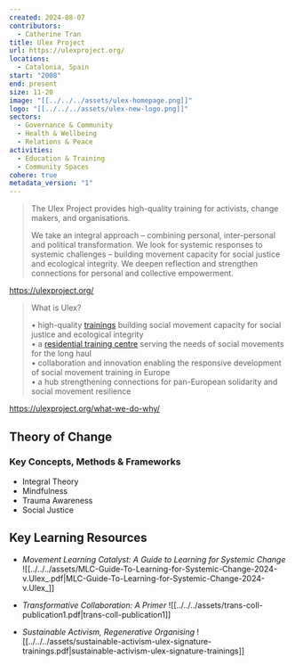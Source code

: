 ```yaml
---
created: 2024-08-07
contributors:
  - Catherine Tran
title: Ulex Project
url: https://ulexproject.org/
locations:
  - Catalonia, Spain
start: "2008"
end: present
size: 11-20
image: "[[../../../assets/ulex-homepage.png]]"
logo: "[[../../../assets/ulex-new-logo.png]]"
sectors:
  - Governance & Community
  - Health & Wellbeing
  - Relations & Peace
activities:
  - Education & Training
  - Community Spaces
cohere: true
metadata_version: "1"
---
```

>The Ulex Project provides high-quality training for activists, change makers, and organisations.
>
>We take an integral approach – combining personal, inter-personal and political transformation. We look for systemic responses to systemic challenges – building movement capacity for social justice and ecological integrity. We deepen reflection and strengthen connections for personal and collective empowerment.

https://ulexproject.org/

>What is Ulex?
>
>• high-quality [trainings](http://ulexproject.org/courses_events/) building social movement capacity for social justice and ecological integrity  
>• a [residential training centre](http://ulexproject.org/immersive-learning/) serving the needs of social movements for the long haul  
>• collaboration and innovation enabling the responsive development of social movement training in Europe  
>• a hub strengthening connections for pan-European solidarity and social movement resilience

https://ulexproject.org/what-we-do-why/

## Theory of Change

### Key Concepts, Methods & Frameworks

- Integral Theory
- Mindfulness
- Trauma Awareness
- Social Justice

## Key Learning Resources

- *Movement Learning Catalyst: A Guide to Learning for Systemic Change*
![[../../../assets/MLC-Guide-To-Learning-for-Systemic-Change-2024-v.Ulex_.pdf|MLC-Guide-To-Learning-for-Systemic-Change-2024-v.Ulex_]]


- *Transformative Collaboration: A Primer*
![[../../../assets/trans-coll-publication1.pdf|trans-coll-publication1]]

- *Sustainable Activism, Regenerative Organising*
![[../../../assets/sustainable-activism-ulex-signature-trainings.pdf|sustainable-activism-ulex-signature-trainings]]







